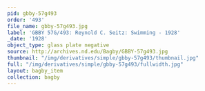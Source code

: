 ```yaml
---
pid: gbby-57g493
order: '493'
file_name: gbby-57g493.jpg
label: 'GBBY 57G/493: Reynold C. Seitz: Swimming - 1928'
_date: '1928'
object_type: glass plate negative
source: http://archives.nd.edu/Bagby/GBBY-57g493.jpg
thumbnail: "/img/derivatives/simple/gbby-57g493/thumbnail.jpg"
full: "/img/derivatives/simple/gbby-57g493/fullwidth.jpg"
layout: bagby_item
collection: bagby
---
```


